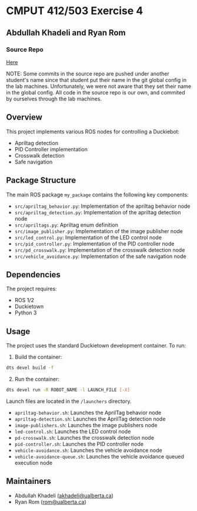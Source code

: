 # CMPUT 412/503 Exercise 4

## Abdullah Khadeli and Ryan Rom

### Source Repo

[Here](https://github.com/ryankennethrom/cmput412-dtros)

NOTE: Some commits in the source repo are pushed under another student's name since that student put their name in the git global config in the lab machines. Unfortunately, we were not aware that they set their name in the global config. All code in the source repo is our own, and commited by ourselves through the lab machines.

## Overview

This project implements various ROS nodes for controlling a Duckiebot:

- Apriltag detection
- PID Controller implementation
- Crosswalk detection
- Safe navigation

## Package Structure

The main ROS package `my_package` contains the following key components:

- `src/apriltag_behavior.py`: Implementation of the apriltag behavior node
- `src/apriltag_detection.py`: Implementation of the apriltag detection node
- `src/apriltags.py`: Apriltag enum definition
- `src/image_publisher.py`: Implementation of the image publisher node
- `src/led_control.py`: Implementation of the LED control node
- `src/pid_controller.py`: Implementation of the PID controller node
- `src/pd_crosswalk.py`: Implementation of the crosswalk detection node
- `src/vehicle_avoidance.py`: Implementation of the safe navigation node

## Dependencies

The project requires:

- ROS 1/2
- Duckietown
- Python 3

## Usage

The project uses the standard Duckietown development container. To run:

1. Build the container:

```bash
dts devel build -f
```

2. Run the container:

```bash
dts devel run -R ROBOT_NAME -l LAUNCH_FILE [-X]
```

Launch files are located in the `/launchers` directory.

- `apriltag-behavior.sh`: Launches the AprilTag behavior node
- `apriltag-detection.sh`: Launches the AprilTag detection node
- `image-publishers.sh`: Launches the image publishers node
- `led-control.sh`: Launches the LED control node
- `pd-crosswalk.sh`: Launches the crosswalk detection node
- `pid-controller.sh`: Launches the PID controller node
- `vehicle-avoidance.sh`: Launches the vehicle avoidance node
- `vehicle-avoidance-queue.sh`: Launches the vehicle avoidance queued execution node

## Maintainers

- Abdullah Khadeli (akhadeli@ualberta.ca)
- Ryan Rom (rom@ualberta.ca)
